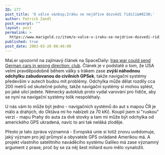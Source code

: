 ```yaml
---
ID: 177
post_title: 'O válce v&nbsp;Iráku se nejdříve dozvědí řidiči&#8230;'
author: Patrick Zandl
post_excerpt: ""
layout: post
permalink: >
  https://www.marigold.cz/item/o-valce-v-iraku-se-nejdrive-dozvedi-ridici
published: true
post_date: 2003-03-20 08:46:00
---
```

<P>MaLer upozornil na zajímavý článek na SpaceDaily: <A href="http://www.spacedaily.com/2003/030318154133.7p1uva5u.html" target=_blank>Iraq war could send German cars in wrong direction: club</A>. Článek je v podstatě o tom, že USA velmi pravděpodobně během války s Irákem zase <STRONG>zvýší náhodnou odchylku zabudovanou do civilních GPSek</STRONG>, takže navigační systémy především v autech budou mít problémy. Odchylka může dělat rozdíly cca 200 metrů od skutečné polohy, takže navigační systémy si mohou splést, po jaké ulici jedete. Německý autoklub proto vydal varování pro řidiče, aby se nyní na navigační systémy tolik nespoléhaly. </P>
<P>U nás vám to může být jedno - navigačních systémů do aut s mapou ČR je málo a drahých, do Oktáva mi ho nabízeli za 70 kKč. Koupil jsem si "ruskou" verzi - mapu Prahy do auta za dvě stovky a tam mi může být odchylka od amerického GPS ukradená, navíc to ani tak neláká zloděje. </P>
<P>Přesto je tato zpráva významná - Evropská unie si totiž znovu uvědomuje, jaký význam pro její průmysl a obyvatele GPS ovládané Amerikou má. A projekt vlastního satelitního naváděcího systému Galileo má zase významný argument z praxe, proč by se za něj šest miliard euro mělo vynaložit. </P>